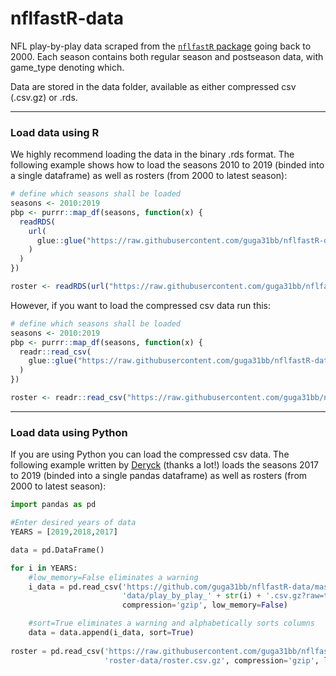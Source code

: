 # nflfastR-data
NFL play-by-play data scraped from the [`nflfastR` package](https://github.com/mrcaseb/nflfastR) going back to 2000. Each season contains both regular season and postseason data, with game_type denoting which.

Data are stored in the data folder, available as either compressed csv (.csv.gz) or .rds.

___

### Load data using R
We highly recommend loading the data in the binary .rds format. The following example shows how to load the seasons 2010 to 2019 (binded into a single dataframe) as well as rosters (from 2000 to latest season):

```R
# define which seasons shall be loaded
seasons <- 2010:2019
pbp <- purrr::map_df(seasons, function(x) {
  readRDS(
    url(
      glue::glue("https://raw.githubusercontent.com/guga31bb/nflfastR-data/master/data/play_by_play_{x}.rds")
    )
  )
})

roster <- readRDS(url("https://raw.githubusercontent.com/guga31bb/nflfastR-data/master/roster-data/roster.rds"))
```

However, if you want to load the compressed csv data run this:
```R
# define which seasons shall be loaded
seasons <- 2010:2019
pbp <- purrr::map_df(seasons, function(x) {
  readr::read_csv(
    glue::glue("https://raw.githubusercontent.com/guga31bb/nflfastR-data/master/data/play_by_play_{x}.csv.gz")
  )
})

roster <- readr::read_csv("https://raw.githubusercontent.com/guga31bb/nflfastR-data/master/roster-data/roster.csv.gz")
```

___

### Load data using Python

If you are using Python you can load the compressed csv data. The following example written by [Deryck](https://twitter.com/Deryck_SG) (thanks a lot!) loads the seasons 2017 to 2019 (binded into a single pandas dataframe) as well as rosters (from 2000 to latest season):
```Python
import pandas as pd 

#Enter desired years of data
YEARS = [2019,2018,2017]

data = pd.DataFrame()

for i in YEARS:  
    #low_memory=False eliminates a warning
    i_data = pd.read_csv('https://github.com/guga31bb/nflfastR-data/master/' \
                         'data/play_by_play_' + str(i) + '.csv.gz?raw=true',
                         compression='gzip', low_memory=False)

    #sort=True eliminates a warning and alphabetically sorts columns
    data = data.append(i_data, sort=True)
    
roster = pd.read_csv('https://raw.githubusercontent.com/guga31bb/nflfastR-data/master/' \ 
                     'roster-data/roster.csv.gz', compression='gzip', low_memory=False)
```
